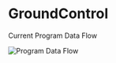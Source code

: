 GroundControl
======================


Current Program Data Flow

![Program Data Flow](/Documentation/GroundControlDataFlow.png)